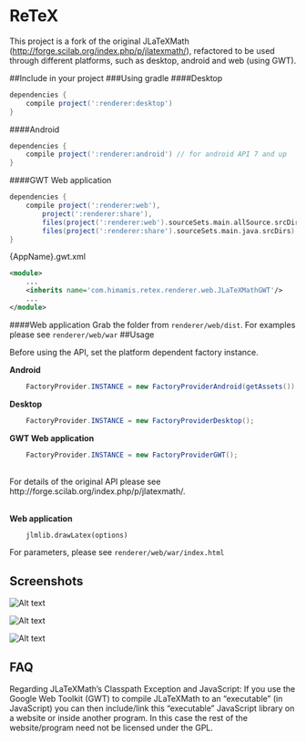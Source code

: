 ReTeX
=====

This project is a fork of the original JLaTeXMath (http://forge.scilab.org/index.php/p/jlatexmath/), refactored to be used through different platforms, such as desktop, android and web (using GWT).

##Include in your project
###Using gradle
####Desktop
```groovy
dependencies {
    compile project(':renderer:desktop') 
}
```
####Android
```groovy
dependencies {
    compile project(':renderer:android') // for android API 7 and up
}
```
####GWT Web application
```groovy
dependencies {
    compile project(':renderer:web'),
        project(':renderer:share'),
        files(project(':renderer:web').sourceSets.main.allSource.srcDirs),
        files(project(':renderer:share').sourceSets.main.java.srcDirs)
}
```
{AppName}.gwt.xml
```xml
<module>
    ...
    <inherits name='com.himamis.retex.renderer.web.JLaTeXMathGWT'/>
    ...
</module>
```
####Web application
Grab the folder from `renderer/web/dist`. For examples please see `renderer/web/war`
##Usage

Before using the API, set the platform dependent factory instance.

**Android**
```java
	FactoryProvider.INSTANCE = new FactoryProviderAndroid(getAssets());
```

**Desktop**
```java
	FactoryProvider.INSTANCE = new FactoryProviderDesktop();
```

**GWT Web application**
```java
	FactoryProvider.INSTANCE = new FactoryProviderGWT();
```
</br>
For details of the original API please see http://forge.scilab.org/index.php/p/jlatexmath/.
</br></br>

**Web application**
```
    jlmlib.drawLatex(options)
```

For parameters, please see `renderer/web/war/index.html`

Screenshots
-----------
![Alt text](/../others/screenshots/example1.PNG?raw=true "Example 1")

![Alt text](/../others/screenshots/example2.PNG?raw=true "Example 2")

![Alt text](/../others/screenshots/example3.png?raw=true "Example 3")

FAQ
-----------
Regarding JLaTeXMath’s Classpath Exception and JavaScript: If you use the Google Web Toolkit (GWT) to compile JLaTeXMath to an “executable” (in JavaScript) you can then include/link this “executable” JavaScript library on a website or inside another program. In this case the rest of the website/program need not be licensed under the GPL.
